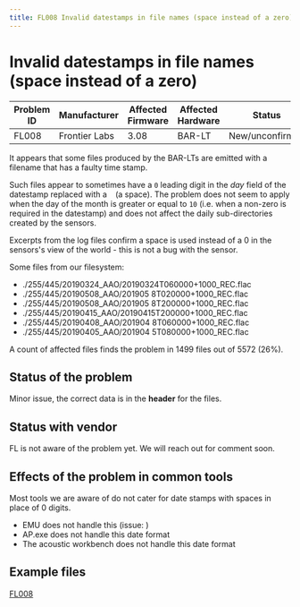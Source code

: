 ```yaml
---
title: FL008 Invalid datestamps in file names (space instead of a zero)
---
```

# Invalid datestamps in file names (space instead of a zero)

| Problem ID | Manufacturer  | Affected Firmware | Affected Hardware | Status          |
| ---------- | ------------- | ----------------- | ----------------- | --------------- |
| FL008      | Frontier Labs | 3.08              | BAR-LT            | New/unconfirmed |

It appears that some files produced by the BAR-LTs are emitted with a filename that has a faulty time stamp.

Such files appear to sometimes have a `0` leading digit in the _day_ field of the datestamp replaced with a ` ` (a space).
The problem does not seem to apply when the day of the month is greater or equal to `10` (i.e. when a non-zero is required in the datestamp) 
and does not affect the daily sub-directories created by the sensors.

Excerpts from the log files confirm a space is used instead of a 0 in the sensors's view of the world - this is not a bug with the sensor.

Some files from our filesystem:

- ./255/445/20190324_AAO/20190324T060000+1000_REC.flac
- ./255/445/20190508_AAO/201905 8T020000+1000_REC.flac
- ./255/445/20190508_AAO/201905 8T200000+1000_REC.flac
- ./255/445/20190415_AAO/20190415T200000+1000_REC.flac
- ./255/445/20190408_AAO/201904 8T060000+1000_REC.flac
- ./255/445/20190405_AAO/201904 5T080000+1000_REC.flac

A count of affected files finds the problem in 1499 files out of 5572 (26%).

## Status of the problem

Minor issue, the correct data is in the **header** for the files.

## Status with vendor

FL is not aware of the problem yet. We will reach out for comment soon.

## Effects of the problem in common tools

Most tools we are aware of do not cater for date stamps with spaces in place of 0 digits.

- EMU does not handle this (issue: )
- AP.exe does not handle this date format
- The acoustic workbench does not handle this date format


## Example files

[FL008](https://connectqutedu.sharepoint.com/:f:/s/QUTEcoacousticsAnon/EtPCe53LROdMoRj4my9VDwMBSv_QDg3rBpCJRoMyNOANWg?e=czrFL4)

